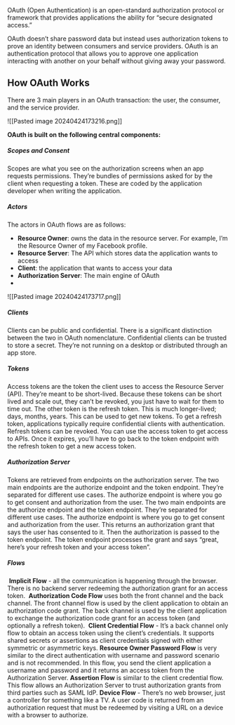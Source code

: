 OAuth (Open Authentication) is an open-standard authorization protocol or framework that provides applications the ability for “secure designated access.”

OAuth doesn’t share password data but instead uses authorization tokens to prove an identity between consumers and service providers. OAuth is an authentication protocol that allows you to approve one application interacting with another on your behalf without giving away your password.
## How OAuth Works

There are 3 main players in an OAuth transaction: the user, the consumer, and the service provider.

![[Pasted image 20240424173216.png]]

**OAuth is built on the following central components:**

##### Scopes and Consent
Scopes are what you see on the authorization screens when an app requests permissions. They’re bundles of permissions asked for by the client when requesting a token. These are coded by the application developer when writing the application.
##### Actors
The actors in OAuth flows are as follows:

- **Resource Owner**: owns the data in the resource server. For example, I’m the Resource Owner of my Facebook profile.
- **Resource Server**: The API which stores data the application wants to access
- **Client**: the application that wants to access your data
- **Authorization Server**: The main engine of OAuth
- 
![[Pasted image 20240424173717.png]]

##### Clients
Clients can be public and confidential. There is a significant distinction between the two in OAuth nomenclature. Confidential clients can be trusted to store a secret. They’re not running on a desktop or distributed through an app store.
##### Tokens
Access tokens are the token the client uses to access the Resource Server (API). They’re meant to be short-lived. Because these tokens can be short lived and scale out, they can’t be revoked, you just have to wait for them to time out.
The other token is the refresh token. This is much longer-lived; days, months, years. This can be used to get new tokens. To get a refresh token, applications typically require confidential clients with authentication. Refresh tokens can be revoked.
You can use the access token to get access to APIs. Once it expires, you’ll have to go back to the token endpoint with the refresh token to get a new access token.
##### Authorization Server

Tokens are retrieved from endpoints on the authorization server. The two main endpoints are the authorize endpoint and the token endpoint. They’re separated for different use cases. The authorize endpoint is where you go to get consent and authorization from the user.
The two main endpoints are the authorize endpoint and the token endpoint. They’re separated for different use cases. The authorize endpoint is where you go to get consent and authorization from the user. This returns an authorization grant that says the user has consented to it. Then the authorization is passed to the token endpoint. The token endpoint processes the grant and says “great, here’s your refresh token and your access token”.
##### Flows

 **Implicit Flow** - all the communication is happening through the browser. There is no backend server redeeming the authorization grant for an access token.
 **Authorization Code Flow** uses both the front channel and the back channel. The front channel flow is used by the client application to obtain an authorization code grant. The back channel is used by the client application to exchange the authorization code grant for an access token (and optionally a refresh token).
 **Client Credential Flow** - It’s a back channel only flow to obtain an access token using the client’s credentials. It supports shared secrets or assertions as client credentials signed with either symmetric or asymmetric keys.
**Resource Owner Password Flow** is very similar to the direct authentication with username and password scenario and is not recommended. In this flow, you send the client application a username and password and it returns an access token from the Authorization Server.
**Assertion Flow** is similar to the client credential flow. This flow allows an Authorization Server to trust authorization grants from third parties such as SAML IdP.
**Device Flow** - There’s no web browser, just a controller for something like a TV. A user code is returned from an authorization request that must be redeemed by visiting a URL on a device with a browser to authorize.
